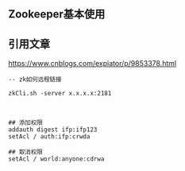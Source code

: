 ## Zookeeper基本使用



## 引用文章

https://www.cnblogs.com/expiator/p/9853378.html







```shel
-- zk如何远程链接

zkCli.sh -server x.x.x.x:2181



## 添加权限
addauth digest ifp:ifp123
setAcl / auth:ifp:crwda

## 取消权限
setAcl / world:anyone:cdrwa



```



